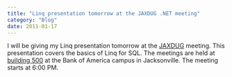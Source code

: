 ```yaml
---
title: "Linq presentation tomorrow at the JAXDUG .NET meeting"
category: "Blog"
date: 2011-01-17
---
```



I will be giving my Linq presentation tomorrow at the [JAXDUG](http://www.jaxdug.com) meeting. This presentation covers the basics of Linq for SQL. The meetings are held at [building 500](http://www.jaxdug.com/Events/MeetingLocations/tabid/63/Default.aspx) at the Bank of America campus in Jacksonville. The meeting starts at 6:00 PM.